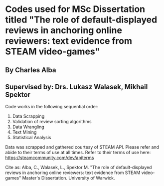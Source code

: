 # Codes used for MSc Dissertation titled "The role of default-displayed reviews in anchoring online reviewers: text evidence from STEAM video-games"

## By Charles Alba

## Supervised by: Drs. Lukasz Walasek, Mikhail Spektor

Code works in the following sequential order:

1. Data Scrapping
2. Validation of review sorting algorithms
3. Data Wrangling
4. Text Mining
5. Statistical Analysis


Data was scrapped and gathered courtesy of STEAM API. Please refer and abide to their terms of use at all times. Refer to their terms of use here: https://steamcommunity.com/dev/apiterms


Cite as: Alba, C., Walasek, L., Spektor M. "The role of default-displayed reviews in anchoring online reviewers: text evidence from STEAM video-games" Master's Dissertation. University of Warwick. 

